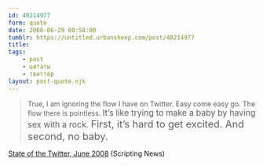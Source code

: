 ```yaml
---
id: 40214977
form: quote
date: 2008-06-29 00:58:00
tumblr: https://untitled.urbansheep.com/post/40214977
title: 
tags:
    - post
    - цитаты
    - твиттер
layout: post-quote.njk
---
```


<blockquote>
True, I am ignoring the flow I have on Twitter. Easy come easy go. The flow there is pointless. <strong style="font-weight: normal; font-size: 1.2em;">It&rsquo;s like trying to make a baby by having sex with a rock. <big style="font-weight: normal; font-size: 1.2em;">First, it&rsquo;s hard to get excited. And second, no baby.</big></strong>
</blockquote>

<a href="http://www.scripting.com/stories/2008/06/28/stateOfTheTwitterJune2008.html">State of the Twitter, June 2008</a> (Scripting News)
